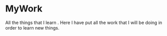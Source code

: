 # MyWork
All the things that I learn .
Here I have put all the work that I will be doing in order to learn new things.
